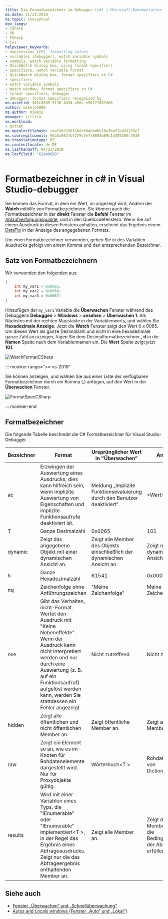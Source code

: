 ```yaml
---
title: Die Formatbezeichner im Debugger (c#) | Microsoft-Dokumentation
ms.date: 11/21/2018
ms.topic: conceptual
dev_langs:
- CSharp
- VB
- FSharp
- C++
helpviewer_keywords:
- expressions [C#], formatting values
- variables [debugger], watch variable symbols
- symbols, watch variable formatting
- QuickWatch dialog box, using format specifiers
- specifiers, watch variable format
- QuickWatch dialog box, format specifiers in C#
- specifiers
- watch variable symbols
- Watch window, format specifiers in C#
- format specifiers, debugger
- debugger, format specifiers recognized by
ms.assetid: 345c8589-5f36-4d34-a58c-e56271687dd6
author: mikejo5000
ms.author: mikejo
manager: jillfra
ms.workload:
- dotnet
ms.openlocfilehash: caaf36e286f1bdc664ebdbb10e3baf7ed28183e7
ms.sourcegitcommit: 94b3a052fb1229c7e7f8804b09c1d403385c7630
ms.translationtype: MT
ms.contentlocale: de-DE
ms.lasthandoff: 04/23/2019
ms.locfileid: "62849858"
---
```

# <a name="format-specifiers-in-c-in-the-visual-studio-debugger"></a>Formatbezeichner in c# in Visual Studio-debugger
Sie können das Format, in dem ein Wert, im angezeigt wird, Ändern der **Watch** mithilfe von Formatbezeichnern. Sie können auch die Formatbezeichner in der **direkt** Fenster die **Befehl** Fenster im [Ablaufverfolgungspunkte](../debugger/using-breakpoints.md#BKMK_Print_to_the_Output_window_with_tracepoints), und in den Quellcodefenstern. Wenn Sie auf einem Ausdruck in diesen Fenstern anhalten, erscheint das Ergebnis einem [DataTip](../debugger/view-data-values-in-data-tips-in-the-code-editor.md) in der Anzeige des angegebenen Formats.

Um einen Formatbezeichner verwenden, geben Sie in des Variablen Ausdrucks gefolgt von einem Komma und den entsprechenden Bezeichner.

## <a name="set-format-specifiers"></a>Satz von Formatbezeichnern
Wir verwenden den folgenden aus:

```csharp
{
    int my_var1 = 0x0065;
    int my_var2 = 0x0066;
    int my_var3 = 0x0067;
}
```

Hinzufügen der `my_var1` Variable die **Überwachen** Fenster während des Debuggens **Debuggen** > **Windows** > **ansehen**  >  **Überwachen 1**. Als Nächstes mit der rechten Maustaste in der Variablenwerts, und wählen Sie **Hexadezimale Anzeige**. Jetzt die **Watch** Fenster zeigt den Wert 0 x 0065. Um diesen Wert als ganze Dezimalzahl und nicht in eine hexadezimale ganze Zahl anzuzeigen, fügen Sie dem Dezimalformatbezeichner **, d** in die **Namen** Spalte nach dem Variablennamen ein. Die **Wert** Spalte zeigt jetzt **101**.

![WatchFormatCSharp](../debugger/media/watchformatcsharp.png "WatchFormatCSharp")

::: moniker range=">= vs-2019" 

Sie können anzeigen, und wählen Sie aus einer Liste der verfügbaren Formatbezeichner durch ein Komma (,) anfügen, auf den Wert in der **Überwachen** Fenster. 

![FormatSpecCSharp](../debugger/media/vs-2019/format-specs-csharp.png "FormatSpecCSharp")

::: moniker-end

## <a name="format-specifiers"></a>Formatbezeichner
Die folgende Tabelle beschreibt die C# Formatbezeichner für Visual Studio-Debugger.

|Bezeichner|Format|Ursprünglicher Wert in "Überwachen"|Anzeige|
|---------------|------------|--------------------------|--------------|
|ac|Erzwingen der Auswertung eines Ausdrucks, dies kann hilfreich sein, wenn implizite Auswertung von Eigenschaften und implizite Funktionsaufrufe deaktiviert ist.|Meldung „Implizite Funktionsevaluierung durch den Benutzer deaktiviert“|\<Wert>|
|T|Ganze Dezimalzahl|0x0065|101|
|dynamic|Zeigt das angegebene Objekt mit einer dynamischen Ansicht an.|Zeigt alle Member des Objekts einschließlich der dynamischen Ansicht an.|Zeigt nur die dynamische Ansicht an.|
|h|Ganze Hexadezimalzahl|61541|0x0000F065|
|nq|Zeichenfolge ohne Anführungszeichen|"Meine Zeichenfolge"|Meine Zeichenfolge|
|nse|Gibt das Verhalten, nicht-Format. Wertet den Ausdruck mit "Keine Nebeneffekte". Wenn der Ausdruck kann nicht interpretiert werden und nur durch eine Auswertung (z. B. auf ein Funktionsaufruf) aufgelöst werden kann, werden Sie stattdessen ein Fehler angezeigt.|Nicht zutreffend|Nicht zutreffend|
|hidden|Zeigt alle öffentlichen und nicht öffentlichen Member an.|Zeigt öffentliche Member an.|Zeigt alle Member an.|
|raw|Zeigt ein Element so an, wie es im Knoten für Rohdatenelemente dargestellt wird. Nur für Proxyobjekte gültig.|Wörterbuch\<T >|Rohdatenansicht von Dictionary\<T >|
|results|Wird mit einer Variablen eines Typs, die "IEnumerable" oder "IEnumerable" implementiert\<T >, in der Regel das Ergebnis eines Abfrageausdrucks. Zeigt nur die das Abfrageergebnis enthaltenden Member an.|Zeigt alle Member an.|Zeigt die Member an, die die Bedingungen der Abfrage erfüllen.|

## <a name="see-also"></a>Siehe auch
- [Fenster „Überwachen“ und „Schnellüberwachung“](../debugger/watch-and-quickwatch-windows.md)
- [Autos and Locals windows (Fenster „Auto“ und „Lokal“)](../debugger/autos-and-locals-windows.md)
